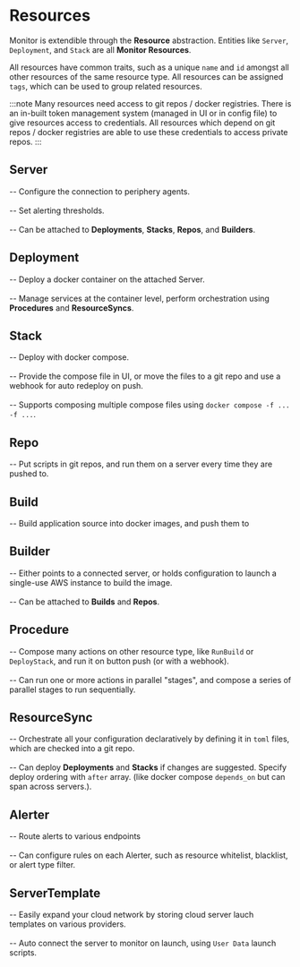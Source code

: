 # Resources

Monitor is extendible through the **Resource** abstraction. Entities like `Server`, `Deployment`, and `Stack` are all **Monitor Resources**.

All resources have common traits, such as a unique `name` and `id` amongst all other resources of the same resource type.
All resources can be assigned `tags`, which can be used to group related resources.

:::note
Many resources need access to git repos / docker registries. There is an in-built token management system (managed in UI or in config file) to give resources access to credentials.
All resources which depend on git repos / docker registries are able to use these credentials to access private repos.
:::

## Server

-- Configure the connection to periphery agents.<br></br>
-- Set alerting thresholds.<br></br>
-- Can be attached to **Deployments**, **Stacks**, **Repos**, and **Builders**.

## Deployment

-- Deploy a docker container on the attached Server.<br></br>
-- Manage services at the container level, perform orchestration using **Procedures** and **ResourceSyncs**.

## Stack

-- Deploy with docker compose.<br></br>
-- Provide the compose file in UI, or move the files to a git repo and use a webhook for auto redeploy on push.<br></br>
-- Supports composing multiple compose files using `docker compose -f ... -f ...`.

## Repo

-- Put scripts in git repos, and run them on a server every time they are pushed to.

## Build

-- Build application source into docker images, and push them to

## Builder

-- Either points to a connected server, or holds configuration to launch a single-use AWS instance to build the image.<br></br>
-- Can be attached to **Builds** and **Repos**.

## Procedure

-- Compose many actions on other resource type, like `RunBuild` or `DeployStack`, and run it on button push (or with a webhook).<br></br>
-- Can run one or more actions in parallel "stages", and compose a series of parallel stages to run sequentially.

## ResourceSync

-- Orchestrate all your configuration declaratively by defining it in `toml` files, which are checked into a git repo.<br></br>
-- Can deploy **Deployments** and **Stacks** if changes are suggested. Specify deploy ordering with `after` array. (like docker compose `depends_on` but can span across servers.).

## Alerter

-- Route alerts to various endpoints<br></br>
-- Can configure rules on each Alerter, such as resource whitelist, blacklist, or alert type filter.

## ServerTemplate

-- Easily expand your cloud network by storing cloud server lauch templates on various providers.<br></br>
-- Auto connect the server to monitor on launch, using `User Data` launch scripts.
